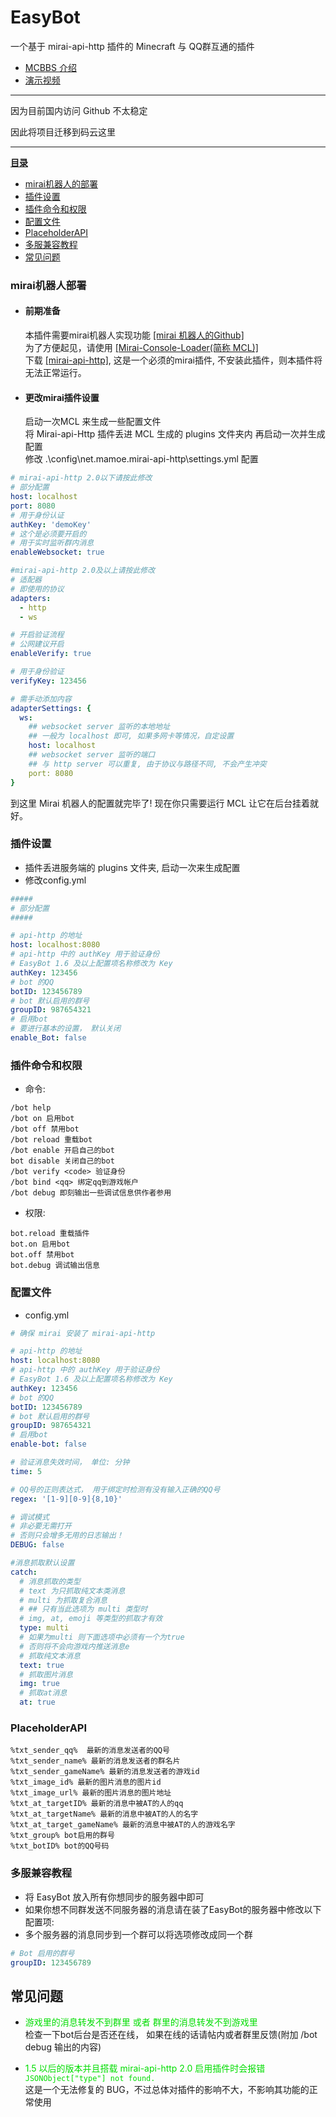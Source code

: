 # EasyBot 
一个基于 mirai-api-http 插件的 Minecraft 与 QQ群互通的插件

+ [MCBBS 介绍](https://www.mcbbs.net/forum.php?mod=viewthread&tid=1175227)
+ [演示视频](https://www.bilibili.com/video/BV1VN41197uU/)

---------------
因为目前国内访问 Github 不太稳定

因此将项目迁移到码云这里

------

**[目录]()**
+ [mirai机器人的部署](#mirai机器人部署)
+ [插件设置](#插件设置)
+ [插件命令和权限](#插件命令和权限)
+ [配置文件](#配置文件)
+ [PlaceholderAPI](#PlaceholderAPI)
+ [多服兼容教程](#多服兼容教程)
+ [常见问题](#常见问题)

### mirai机器人部署
+ #### 前期准备
    本插件需要mirai机器人实现功能 [[mirai 机器人的Github]](https://github.com/mamoe/mirai/) <br/>
    为了方便起见，请使用 [[Mirai-Console-Loader(简称 MCL)]](https://github.com/iTXTech/mirai-console-loader) <br/>
    下载 [[mirai-api-http]](https://github.com/project-mirai/mirai-api-http), 这是一个必须的mirai插件, 不安装此插件，则本插件将无法正常运行。

+ #### 更改mirai插件设置
    启动一次MCL 来生成一些配置文件<br/>
    将 Mirai-api-Http 插件丢进 MCL 生成的 plugins 文件夹内  再启动一次并生成配置<br/>
    修改 .\config\net.mamoe.mirai-api-http\settings.yml 配置
    
```yaml
# mirai-api-http 2.0以下请按此修改
# 部分配置
host: localhost
port: 8080
# 用于身份认证
authKey: 'demoKey'
# 这个是必须要开启的
# 用于实时监听群内消息
enableWebsocket: true
```
```yaml
#mirai-api-http 2.0及以上请按此修改
# 适配器
# 即使用的协议
adapters:
  - http
  - ws

# 开启验证流程
# 公网建议开启
enableVerify: true

# 用于身份验证
verifyKey: 123456

# 需手动添加内容
adapterSettings: {
  ws:
    ## websocket server 监听的本地地址
    ## 一般为 localhost 即可, 如果多网卡等情况，自定设置
    host: localhost
    ## websocket server 监听的端口
    ## 与 http server 可以重复, 由于协议与路径不同, 不会产生冲突
    port: 8080
}
```
到这里 Mirai 机器人的配置就完毕了!  现在你只需要运行 MCL 让它在后台挂着就好。

### 插件设置
+ 插件丢进服务端的 plugins 文件夹, 启动一次来生成配置
+ 修改config.yml

```yaml
#####
# 部分配置
#####

# api-http 的地址
host: localhost:8080
# api-http 中的 authKey 用于验证身份
# EasyBot 1.6 及以上配置项名称修改为 Key
authKey: 123456
# bot 的QQ
botID: 123456789
# bot 默认启用的群号
groupID: 987654321
# 启用bot
# 要进行基本的设置， 默认关闭
enable_Bot: false
```

### 插件命令和权限
+ 命令:

```text
/bot help
/bot on 启用bot
/bot off 禁用bot
/bot reload 重载bot
/bot enable 开启自己的bot
bot disable 关闭自己的bot
/bot verify <code> 验证身份
/bot bind <qq> 绑定qq到游戏帐户
/bot debug 即刻输出一些调试信息供作者参用
```

+ 权限:

```text
bot.reload 重载插件
bot.on 启用bot
bot.off 禁用bot
bot.debug 调试输出信息
```

### 配置文件
+ config.yml

```yaml
# 确保 mirai 安装了 mirai-api-http

# api-http 的地址
host: localhost:8080
# api-http 中的 authKey 用于验证身份
# EasyBot 1.6 及以上配置项名称修改为 Key
authKey: 123456
# bot 的QQ
botID: 123456789
# bot 默认启用的群号
groupID: 987654321
# 启用bot
enable-bot: false

# 验证消息失效时间， 单位: 分钟
time: 5

# QQ号的正则表达式， 用于绑定时检测有没有输入正确的QQ号
regex: '[1-9][0-9]{8,10}'

# 调试模式
# 非必要无需打开
# 否则只会增多无用的日志输出！
DEBUG: false

#消息抓取默认设置
catch:
  # 消息抓取的类型
  # text 为只抓取纯文本类消息
  # multi 为抓取复合消息
  # ## 只有当此选项为 multi 类型时
  # img, at, emoji 等类型的抓取才有效
  type: multi
  # 如果为multi 则下面选项中必须有一个为true
  # 否则将不会向游戏内推送消息e
  # 抓取纯文本消息
  text: true
  # 抓取图片消息
  img: true
  # 抓取at消息
  at: true
```

### PlaceholderAPI

```text
%txt_sender_qq%  最新的消息发送者的QQ号
%txt_sender_name% 最新的消息发送者的群名片
%txt_sender_gameName% 最新的消息发送者的游戏id
%txt_image_id% 最新的图片消息的图片id
%txt_image_url% 最新的图片消息的图片地址
%txt_at_targetID% 最新的消息中被AT的人的qq
%txt_at_targetName% 最新的消息中被AT的人的名字
%txt_at_target_gameName% 最新的消息中被AT的人的游戏名字
%txt_group% bot启用的群号
%txt_botID% bot的QQ号码
```

### 多服兼容教程
+ 将 EasyBot 放入所有你想同步的服务器中即可
+ 如果你想不同群发送不同服务器的消息请在装了EasyBot的服务器中修改以下配置项:
+ 多个服务器的消息同步到一个群可以将选项修改成同一个群

```yaml
# Bot 启用的群号
groupID: 123456789
```

## 常见问题

-  <font color="#00dd00">游戏里的消息转发不到群里 或者 群里的消息转发不到游戏里</font><br/>
检查一下bot后台是否还在线， 如果在线的话请帖内或者群里反馈(附加 /bot debug 输出的内容)

- <font color="#00dd00">1.5 以后的版本并且搭载 mirai-api-http 2.0 启用插件时会报错 `JSONObject["type"] not found.`</font><br/>
这是一个无法修复的 BUG，不过总体对插件的影响不大，不影响其功能的正常使用